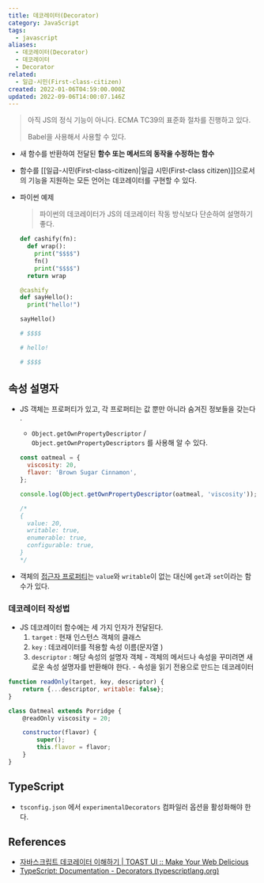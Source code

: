 ```yaml
---
title: 데코레이터(Decorator)
category: JavaScript
tags:
  - javascript
aliases:
  - 데코레이터(Decorator)
  - 데코레이터
  - Decorator
related:
  - 일급-시민(First-class-citizen)
created: 2022-01-06T04:59:00.000Z
updated: 2022-09-06T14:00:07.146Z
---
```


<Metadata />

> 아직 JS의 정식 기능이 아니다. ECMA TC39의 표준화 절차를 진행하고 있다.
>
> Babel을 사용해서 사용할 수 있다.

- 새 함수를 반환하여 전달된 **함수 또는 메서드의 동작을 수정하는 함수**
- 함수를 [[일급-시민(First-class-citizen)|일급 시민(First-class citizen)]]으로서의 기능을 지원하는 모든 언어는 데코레이터를 구현할 수 있다.
- 파이썬 예제

  > 파이썬의 데코레이터가 JS의 데코레이터 작동 방식보다 단순하여 설명하기 좋다.

  ```python
  def cashify(fn):
    def wrap():
      print("$$$$")
      fn()
      print("$$$$")
    return wrap

  @cashify
  def sayHello():
    print("hello!")

  sayHello()

  # $$$$

  # hello!

  # $$$$
  ```

## 속성 설명자

- JS 객체는 프로퍼티가 있고, 각 프로퍼티는 값 뿐만 아니라 숨겨진 정보들을 갖는다 .

  - `Object.getOwnPropertyDescriptor` / `Object.getOwnPropertyDescriptors` 를 사용해 알 수 있다.

  ```javascript
  const oatmeal = {
  	viscosity: 20,
  	flavor: 'Brown Sugar Cinnamon',
  };

  console.log(Object.getOwnPropertyDescriptor(oatmeal, 'viscosity'));

  /*
  {
    value: 20,
    writable: true,
    enumerable: true,
    configurable: true,
  }
  */
  ```

- 객체의 [접근자 프로퍼티](https://ko.javascript.info/property-accessors)는 `value`와 `writable`이 없는 대신에 `get`과 `set`이라는 함수가 있다.

### 데코레이터 작성법

- JS 데코레이터 함수에는 세 가지 인자가 전달된다.
  1. `target` : 현재 인스턴스 객체의 클래스
  2. `key` : 데코레이터를 적용할 속성 이름(문자열 )
  3. `descriptor` : 해당 속성의 설명자 객체 - 객체의 메서드나 속성을 꾸미려면 새로운 속성 설명자를 반환해야 한다. - 속성을 읽기 전용으로 만드는 데코레이터

```javascript
function readOnly(target, key, descriptor) {
	return {...descriptor, writable: false};
}

class Oatmeal extends Porridge {
	@readOnly viscosity = 20;

	constructor(flavor) {
		super();
		this.flavor = flavor;
	}
}
```

## TypeScript

- `tsconfig.json` 에서 `experimentalDecorators` 컴파일러 옵션을 활성화해야 한다.

## References

- [자바스크립트 데코레이터 이해하기 | TOAST UI :: Make Your Web Delicious](https://ui.toast.com/weekly-pick/ko_20200102)
- [TypeScript: Documentation - Decorators (typescriptlang.org)](https://www.typescriptlang.org/ko/docs/handbook/decorators.html)

